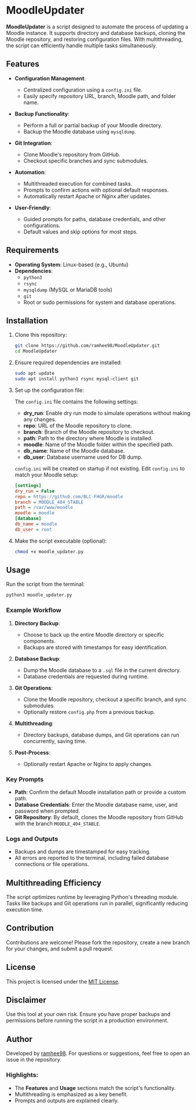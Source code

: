 # MoodleUpdater

**MoodleUpdater** is a script designed to automate the process of updating a Moodle instance. It supports directory and database backups, cloning the Moodle repository, and restoring configuration files. With multithreading, the script can efficiently handle multiple tasks simultaneously.

## Features

- **Configuration Management**:
  - Centralized configuration using a `config.ini` file.
  - Easily specify repository URL, branch, Moodle path, and folder name.

- **Backup Functionality**:
  - Perform a full or partial backup of your Moodle directory.
  - Backup the Moodle database using `mysqldump`.

- **Git Integration**:
  - Clone Moodle's repository from GitHub.
  - Checkout specific branches and sync submodules.

- **Automation**:
  - Multithreaded execution for combined tasks.
  - Prompts to confirm actions with optional default responses.
  - Automatically restart Apache or Nginx after updates.

- **User-Friendly**:
  - Guided prompts for paths, database credentials, and other configurations.
  - Default values and skip options for most steps.

## Requirements

- **Operating System**: Linux-based (e.g., Ubuntu)
- **Dependencies**:
  - `python3`
  - `rsync`
  - `mysqldump` (MySQL or MariaDB tools)
  - `git`
  - Root or sudo permissions for system and database operations.

## Installation

1. Clone this repository:
   ```bash
   git clone https://github.com/ramhee98/MoodleUpdater.git
   cd MoodleUpdater
   ```

2. Ensure required dependencies are installed:
   ```bash
   sudo apt update
   sudo apt install python3 rsync mysql-client git
   ```

3. Set up the configuration file:

   The `config.ini` file contains the following settings:
   - **dry_run**: Enable dry run mode to simulate operations without making any changes.
   - **repo**: URL of the Moodle repository to clone.
   - **branch**: Branch of the Moodle repository to checkout.
   - **path**: Path to the directory where Moodle is installed.
   - **moodle**: Name of the Moodle folder within the specified path.
   - **db_name**: Name of the Moodle database.
   - **db_user**: Database username used for DB dump.

   `config.ini` will be created on startup if not existing.
   Edit `config.ini` to match your Moodle setup:
   ```ini
   [settings]
   dry_run = False
   repo = https://github.com/BLC-FHGR/moodle
   branch = MOODLE_404_STABLE
   path = /var/www/moodle
   moodle = moodle
   [database]
   db_name = moodle
   db_user = root
   ```

4. Make the script executable (optional):
   ```bash
   chmod +x moodle_updater.py
   ```

## Usage

Run the script from the terminal:
```bash
python3 moodle_updater.py
```

### Example Workflow

1. **Directory Backup**:
   - Choose to back up the entire Moodle directory or specific components.
   - Backups are stored with timestamps for easy identification.

2. **Database Backup**:
   - Dump the Moodle database to a `.sql` file in the current directory.
   - Database credentials are requested during runtime.

3. **Git Operations**:
   - Clone the Moodle repository, checkout a specific branch, and sync submodules.
   - Optionally restore `config.php` from a previous backup.

4. **Multithreading**:
   - Directory backups, database dumps, and Git operations can run concurrently, saving time.

5. **Post-Process**:
   - Optionally restart Apache or Nginx to apply changes.

### Key Prompts

- **Path**: Confirm the default Moodle installation path or provide a custom path.
- **Database Credentials**: Enter the Moodle database name, user, and password when prompted.
- **Git Repository**: By default, clones the Moodle repository from GitHub with the branch `MOODLE_404_STABLE`.

### Logs and Outputs

- Backups and dumps are timestamped for easy tracking.
- All errors are reported to the terminal, including failed database connections or file operations.

## Multithreading Efficiency

The script optimizes runtime by leveraging Python's threading module. Tasks like backups and Git operations run in parallel, significantly reducing execution time.

## Contribution

Contributions are welcome! Please fork the repository, create a new branch for your changes, and submit a pull request.

## License

This project is licensed under the [MIT License](LICENSE).

## Disclaimer

Use this tool at your own risk. Ensure you have proper backups and permissions before running the script in a production environment.

## Author

Developed by [ramhee98](https://github.com/ramhee98). For questions or suggestions, feel free to open an issue in the repository.

### Highlights:
- The **Features** and **Usage** sections match the script's functionality.
- Multithreading is emphasized as a key benefit.
- Prompts and outputs are explained clearly.
